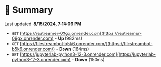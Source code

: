 # 📖 Summary
Last updated: **8/15/2024, 7:14:06 PM**

- `GET` [https://restreamer-09gx.onrender.com](https://restreamer-09gx.onrender.com) - **Up** (982ms)
- `GET` [https://filestreambot-b5k6.onrender.com/](https://filestreambot-b5k6.onrender.com/) - **Down** (164ms)
- `GET` [https://jupyterlab-python3-12-3.onrender.com](https://jupyterlab-python3-12-3.onrender.com) - **Down** (150ms)
